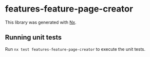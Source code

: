# features-feature-page-creator

This library was generated with [Nx](https://nx.dev).

## Running unit tests

Run `nx test features-feature-page-creator` to execute the unit tests.
